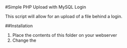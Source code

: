 #Simple PHP Upload with MySQL Login

This script will allow for an upload of a file behind a login. 

##Installation

1. Place the contents of this folder on your webserver
2. Change the 

